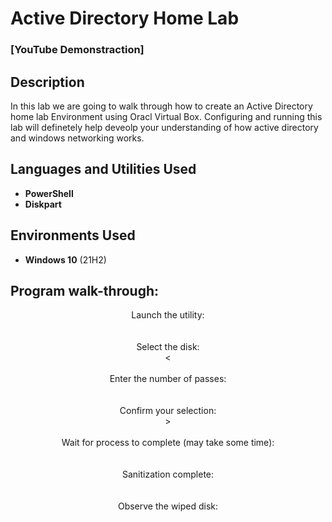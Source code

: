 <h1>Active Directory Home Lab</h1>

### [YouTube Demonstraction] 

<h2>Description</h2>
In this lab we are going to walk through how to create an Active Directory home lab Environment using Oracl Virtual Box.
Configuring and running this lab will definetely help deveolp your understanding of how active directory and windows networking works.
<br />


<h2>Languages and Utilities Used</h2>

- <b>PowerShell</b> 
- <b>Diskpart</b>

<h2>Environments Used </h2>

- <b>Windows 10</b> (21H2)

<h2>Program walk-through:</h2>

<p align="center">
Launch the utility: <br/>

<br />
<br />
Select the disk:  <br/>
<
<br />
<br />
Enter the number of passes: <br/>
</>
<br />
<br />
Confirm your selection:  <br/>
>
<br />
<br />
Wait for process to complete (may take some time):  <br/>

<br />
<br />
Sanitization complete:  <br/>

<br />
<br />
Observe the wiped disk:  <br/>

</p>

<!--
 ```diff
- text in red
+ text in green
! text in orange
# text in gray
@@ text in purple (and bold)@@
```
--!>
